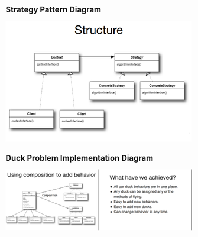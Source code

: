 ## Strategy Pattern Diagram
<img src="./Pattern%20Strategy%20Strusture.png" alt="MarineGEO circle logo"/>

## Duck Problem Implementation Diagram
<img src="./Duck%20Problem%20Solution%20Diagram.png" alt="MarineGEO circle logo"/>